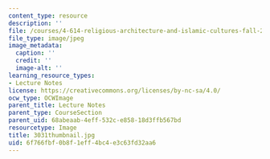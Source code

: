 ```yaml
---
content_type: resource
description: ''
file: /courses/4-614-religious-architecture-and-islamic-cultures-fall-2002/6f766fbf0b8f1eff4bc4e3c63fd32aa6_3031thumbnail.jpg
file_type: image/jpeg
image_metadata:
  caption: ''
  credit: ''
  image-alt: ''
learning_resource_types:
- Lecture Notes
license: https://creativecommons.org/licenses/by-nc-sa/4.0/
ocw_type: OCWImage
parent_title: Lecture Notes
parent_type: CourseSection
parent_uid: 68abeaab-4eff-532c-e858-18d3ffb567bd
resourcetype: Image
title: 3031thumbnail.jpg
uid: 6f766fbf-0b8f-1eff-4bc4-e3c63fd32aa6
---
```

